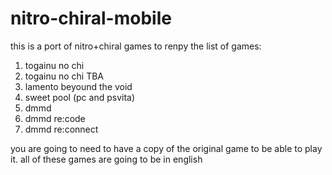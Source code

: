 # nitro-chiral-mobile
this is a port of nitro+chiral games to renpy
the list of games:
1. togainu no chi
2. togainu no chi TBA
3. lamento beyound the void
4. sweet pool (pc and psvita)
5. dmmd
6. dmmd re:code
7. dmmd re:connect

you are going to need to have a copy of the original game to be able to play it.
all of these games are going to be in english
